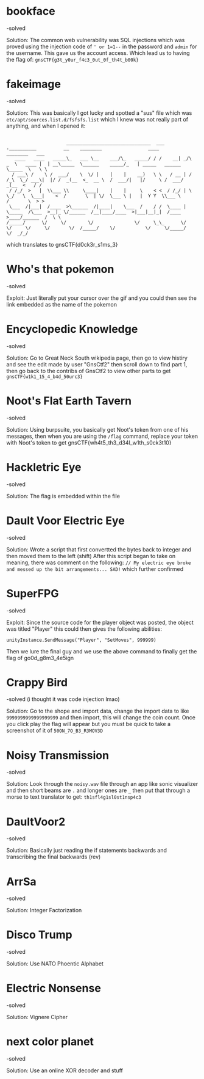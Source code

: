 # bookface
-solved

Solution: The common web vulnerability was SQL injections which was proved using the injection code of `' or 1=1--` in the password and `admin` for the username. 
This gave us the account access. Which lead us to having the flag of: `gnsCTF{g3t_y0ur_f4c3_0ut_0f_th4t_b00k}`

# fakeimage
-solved

Solution: This was basically I got lucky and spotted a "sus" file which was `etc/apt/sources.list.d/fsfsfs.list` which I knew was not really part
of anything, and when I opened it: 
```

                      _______________________________  ___     .__________          __    ________                 ____                    ________   ___  
   ____   ____   _____\_   ___ \__    ___/\_   _____/ / /    __| _/\   _  \   ____ |  | __\_____  \______    _____/_   | _____   ______    \_____  \   \ \ 
  / ___\ /    \ /  ___/    \  \/ |    |    |    __)   \ \   / __ | /  /_\  \_/ ___\|  |/ /  _(__  <_  __ \  /  ___/|   |/     \ /  ___/      _(__  <   / / 
 / /_/  >   |  \\___ \\     \____|    |    |     \    < <  / /_/ | \  \_/   \  \___|    <  /       \  | \/  \___ \ |   |  Y Y  \\___ \      /       \  > > 
 \___  /|___|  /____  >\______  /|____|    \___  /    / /  \____ |  \_____  /\___  >__|_ \/______  /__|____/____  >|___|__|_|  /____  >____/______  /  \ \ 
/_____/      \/     \/        \/               \/     \_\_      \/        \/     \/     \/       \/  /_____/    \/           \/     \/_____/      \/  _/_/ 
```

which translates to gnsCTF{d0ck3r_s1ms_3}

# Who's that pokemon
-solved

Exploit: Just literally put your cursor over the gif and you could then see the link embedded as the name of the pokemon

# Encyclopedic Knowledge
-solved

Solution: Go to Great Neck South wikipedia page, then go to view histiry and see the edit made by user "GnsCtf2" then scroll down to
find part 1, then go back to the contribs of GnsCtf2 to view other parts to get `gnsCTF{w1k1_15_4_b4d_50urc3}`

# Noot's Flat Earth Tavern
-solved

Solution: Using burpsuite, you basically get Noot's token from one of his messages, then when you are using the `/flag` command, 
replace your token with Noot's token to get gnsCTF{wh4t5_th3_d34l_w1th_s0ck3t10}

# Hackletric Eye
-solved

Solution: The flag is embedded within the file

# Dault Voor Electric Eye
-solved

Solution: Wrote a script that first convertted the bytes back to integer and then moved them to the left (shift)
After this script began to take on meaning, there was comment on the following:
```// My electric eye broke and messed up the bit arrangements... SAD!```
which further confirmed 

# SuperFPG
-solved

Exploit: Since the source code for the player object was posted, the object was titled "Player" this could then gives the following abilities:

`unityInstance.SendMessage("Player", "SetMoves", 999999)`

Then we lure the final guy and we use the above command to finally get the flag of go0d_g8m3_4e5ign

# Crappy Bird
-solved (i thought it was code injection lmao)

Solution: Go to the shope and import data, change the import data to like `9999999999999999999` and then import, this will change the coin count. Once you click play
the flag will appear but you must be quick to take a screenshot of it of `50ON_7O_B3_R3MOV3D`

# Noisy Transmission
-solved

Solution: Look through the `noisy.wav` file through an app like sonic visualizer and then short beams are `.` and longer ones are `_` then put that through a morse to 
text translator to get:
`th1sfl4g1sl0st1nsp4c3`

# DaultVoor2
-solved

Solution: Basically just reading the if statements backwards and transcribing the final backwards (rev)

# ArrSa
-solved

Solution: Integer Factorization 

# Disco Trump
-solved

Solution: Use NATO Phoentic Alphabet 

# Electric Nonsense
-solved

Solution: Vignere Cipher

# next color planet
-solved

Solution: Use an online XOR decoder and stuff


